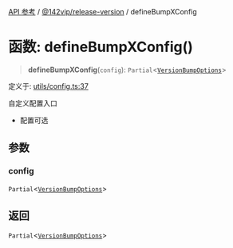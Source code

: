 [API 参考](../wiki/Home) / [@142vip/release-version](../wiki/@142vip.release-version) / defineBumpXConfig

# 函数: defineBumpXConfig()

> **defineBumpXConfig**(`config`): `Partial`<[`VersionBumpOptions`](../wiki/@142vip.release-version.%E6%8E%A5%E5%8F%A3.VersionBumpOptions)>

定义于: [utils/config.ts:37](https://github.com/142vip/core-x/blob/5281e59d2cdd2de59e1ea761d17ed7fe118d1e60/packages/release-version/src/utils/config.ts#L37)

自定义配置入口

* 配置可选

## 参数

### config

`Partial`<[`VersionBumpOptions`](../wiki/@142vip.release-version.%E6%8E%A5%E5%8F%A3.VersionBumpOptions)>

## 返回

`Partial`<[`VersionBumpOptions`](../wiki/@142vip.release-version.%E6%8E%A5%E5%8F%A3.VersionBumpOptions)>
